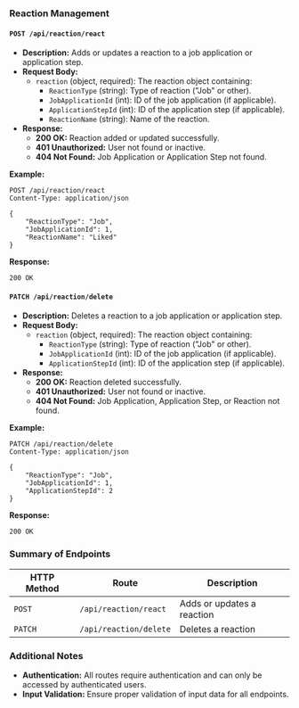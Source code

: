 ### Reaction Management

#### `POST /api/reaction/react`
- **Description:** Adds or updates a reaction to a job application or application step.
- **Request Body:**
  - `reaction` (object, required): The reaction object containing:
    - `ReactionType` (string): Type of reaction ("Job" or other).
    - `JobApplicationId` (int): ID of the job application (if applicable).
    - `ApplicationStepId` (int): ID of the application step (if applicable).
    - `ReactionName` (string): Name of the reaction.
- **Response:**
  - **200 OK:** Reaction added or updated successfully.
  - **401 Unauthorized:** User not found or inactive.
  - **404 Not Found:** Job Application or Application Step not found.

**Example:**
```http
POST /api/reaction/react
Content-Type: application/json

{
    "ReactionType": "Job",
    "JobApplicationId": 1,
    "ReactionName": "Liked"
}
```

**Response:**
```http
200 OK
```

#### `PATCH /api/reaction/delete`
- **Description:** Deletes a reaction to a job application or application step.
- **Request Body:**
  - `reaction` (object, required): The reaction object containing:
    - `ReactionType` (string): Type of reaction ("Job" or other).
    - `JobApplicationId` (int): ID of the job application (if applicable).
    - `ApplicationStepId` (int): ID of the application step (if applicable).
- **Response:**
  - **200 OK:** Reaction deleted successfully.
  - **401 Unauthorized:** User not found or inactive.
  - **404 Not Found:** Job Application, Application Step, or Reaction not found.

**Example:**
```http
PATCH /api/reaction/delete
Content-Type: application/json

{
    "ReactionType": "Job",
    "JobApplicationId": 1,
    "ApplicationStepId": 2
}
```

**Response:**
```http
200 OK
```

### Summary of Endpoints

| HTTP Method | Route                          | Description                       |
|-------------|--------------------------------|-----------------------------------|
| `POST`      | `/api/reaction/react`          | Adds or updates a reaction        |
| `PATCH`     | `/api/reaction/delete`         | Deletes a reaction                |

### Additional Notes
- **Authentication:** All routes require authentication and can only be accessed by authenticated users.
- **Input Validation:** Ensure proper validation of input data for all endpoints.